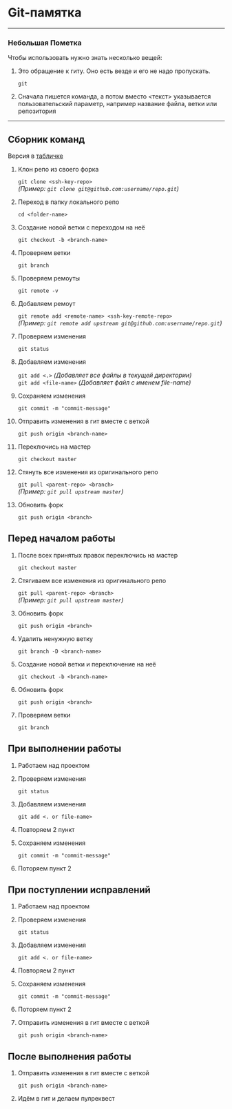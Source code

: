 # Git-памятка
_________________________

### Небольшая Пометка

Чтобы использовать нужно знать несколько вещей:

1. Это обращение к гиту. Оно есть везде и его не надо пропускать. 

    `git`
2. Сначала пишется команда, а потом вместо <текст> указывается пользовательский параметр, например название файла, ветки или репозитория

_______

## Сборник команд

Версия в [табличке](https://github.com/saveliybyru/junior_note/blob/main/Git/GIT_table.md)


1. Клон репо из своего форка
  
    `git clone <ssh-key-repo>`  
    *(Пример: `git clone git@github.com:username/repo.git`)*

2. Переход в папку локального репо
  
    `cd <folder-name>`

3. Создание новой ветки с переходом на неё
  
    `git checkout -b <branch-name>`

4. Проверяем ветки
  
    `git branch`

5. Проверяем ремоуты
  
    `git remote -v`

6. Добавляем ремоут
  
    `git remote add <remote-name> <ssh-key-remote-repo>`  
    *(Пример: `git remote add upstream git@github.com:username/repo.git`)*

7. Проверяем изменения
  
    `git status`

8. Добавляем изменения
  
    `git add <.>` *(Добавляет все файлы в текущей директории)*  
    `git add <file-name>` *(Добавляет файл с именем file-name)*

9. Сохраняем изменения
  
    `git commit -m "commit-message"`

10. Отправить изменения в гит вместе с веткой
  
    `git push origin <branch-name>`

11. Переключись на мастер
  
    `git checkout master`

12. Стянуть все изменения из оригинального репо
  
    `git pull <parent-repo> <branch>`  
    *(Пример: `git pull upstream master`)*

13. Обновить форк
  
    `git push origin <branch>`

## Перед началом работы

1. После всех принятых правок переключись на мастер

    `git checkout master`

2. Стягиваем все изменения из оригинального репо
  
    `git pull <parent-repo> <branch>`  
    *(Пример: `git pull upstream master`)*

3. Обновить форк
  
    `git push origin <branch>`

4. Удалить ненужную ветку
  
    `git branch -D <branch-name>`

5. Создание новой ветки и переключение на неё
  
    `git checkout -b <branch-name>`

6. Обновить форк
  
    `git push origin <branch>`

7. Проверяем ветки
  
    `git branch`

## При выполнении работы

1. Работаем над проектом
2. Проверяем изменения

    `git status`

3. Добавляем изменения

    `git add <. or file-name>`

4. Повторяем 2 пункт
5. Сохраняем изменения

    `git commit -m "commit-message"`

6. Поторяем пункт 2

## При поступлении исправлений

1. Работаем над проектом
2. Проверяем изменения

    `git status`

3. Добавляем изменения

    `git add <. or file-name>`

4. Повторяем 2 пункт
5. Сохраняем изменения

    `git commit -m "commit-message"`

6. Поторяем пункт 2
7. Отправить изменения в гит вместе с веткой

    `git push origin <branch-name>`

## После выполнения работы

1. Отправить изменения в гит вместе с веткой

    `git push origin <branch-name>`

2. Идём в гит и делаем пулреквест
